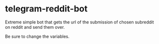 # telegram-reddit-bot
Extreme simple bot that gets the url of the submission of chosen subreddit on reddit and send them over.

Be sure to change the variables.
